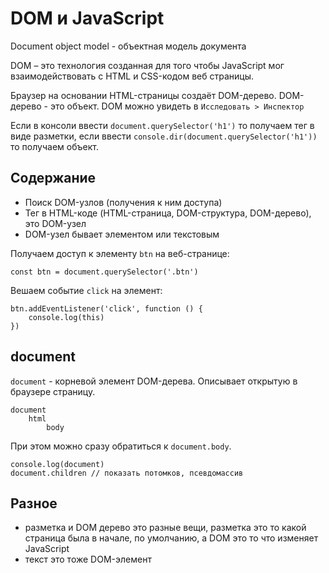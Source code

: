 # DOM и JavaScript
Document object model - объектная модель документа

DOM &ndash; это технология созданная для того чтобы JavaScript мог взаимодействовать с HTML и CSS-кодом веб страницы.

Браузер на основании HTML-страницы создаёт DOM-дерево. DOM-дерево - это объект. DOM можно увидеть в `Исследовать > Инспектор`

Если в консоли ввести `document.querySelector('h1')` то получаем тег в виде разметки, если ввести `console.dir(document.querySelector('h1'))` то получаем объект.

## Содержание
- Поиск DOM-узлов (получения к ним доступа)
- Тег в HTML-коде (HTML-страница, DOM-структура, DOM-дерево), это DOM-узел
- DOM-узел бывает элементом или текстовым

Получаем доступ к элементу `btn` на веб-странице:

    const btn = document.querySelector('.btn')

Вешаем событие `click` на элемент:

    btn.addEventListener('click', function () {
        console.log(this)
    })

## document
`document` - корневой элемент DOM-дерева. Описывает открытую в браузере страницу.

    document
        html
            body

При этом можно сразу обратиться к `document.body`.

    console.log(document)
    document.children // показать потомков, псевдомассив

## Разное
- разметка и DOM дерево это разные вещи, разметка это то какой страница была в начале, по умолчанию, а DOM это то что изменяет JavaScript
- текст это тоже DOM-элемент
